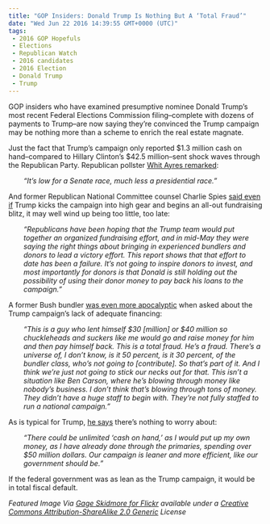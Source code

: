```yaml
---
title: "GOP Insiders: Donald Trump Is Nothing But A ‘Total Fraud’"
date: "Wed Jun 22 2016 14:39:55 GMT+0000 (UTC)"
tags: 
 - 2016 GOP Hopefuls
 - Elections
 - Republican Watch
 - 2016 candidates
 - 2016 Election
 - Donald Trump
 - Trump
---
```

<p><!-- Quick Adsense WordPress Plugin: http://quicksense.net/ --></p><p>GOP insiders who have examined presumptive nominee Donald Trump&#x2019;s most recent Federal Elections Commission filing&#x2013;complete with dozens of payments to Trump&#x2013;are now saying they&#x2019;re convinced the Trump campaign may be nothing more than a scheme to enrich the real estate magnate.</p><p>Just the fact that Trump&#x2019;s campaign only reported $1.3 million cash on hand&#x2013;compared to Hillary Clinton&#x2019;s $42.5 million&#x2013;sent shock waves through the Republican Party.&#xA0;Republican pollster <a href="http://www.politico.com/story/2016/06/donald-trump-money-republicans-224607" onclick="__gaTracker(&apos;send&apos;, &apos;event&apos;, &apos;outbound-article&apos;, &apos;http://www.politico.com/story/2016/06/donald-trump-money-republicans-224607&apos;, &apos;Whit Ayres remarked&apos;);" target="_blank">Whit Ayres remarked</a>:</p><p style="padding-left: 30px;"><em>&#x201C;It&#x2019;s low for a Senate race, much less a presidential race.&#x201D;</em></p><p>And former Republican National Committee counsel Charlie Spies <a href="http://www.politico.com/story/2016/06/donald-trump-money-republicans-224607" onclick="__gaTracker(&apos;send&apos;, &apos;event&apos;, &apos;outbound-article&apos;, &apos;http://www.politico.com/story/2016/06/donald-trump-money-republicans-224607&apos;, &apos;said even if&apos;);" target="_blank">said even if</a> Trump kicks the campaign into high gear and begins an all-out fundraising blitz, it may well wind up being too little, too late:</p><p style="padding-left: 30px;"><em>&#x201C;Republicans have been hoping that the Trump team would put together an organized fundraising effort, and in mid-May they were saying the right things about bringing in experienced bundlers and donors to lead a victory effort. This report shows that that effort to date has been a failure. It&#x2019;s not going to inspire donors to invest, and most importantly for donors is that Donald is still holding out the possibility of using their donor money to pay back his loans to the campaign.&#x201D;</em></p><p>A former Bush bundler&#xA0;<a href="http://www.politico.com/story/2016/06/donald-trump-money-republicans-224607" onclick="__gaTracker(&apos;send&apos;, &apos;event&apos;, &apos;outbound-article&apos;, &apos;http://www.politico.com/story/2016/06/donald-trump-money-republicans-224607&apos;, &apos;was even more apocalyptic&apos;);" target="_blank">was even more apocalyptic</a> when asked about the Trump campaign&#x2019;s lack of adequate financing:</p><p style="padding-left: 30px;"><em>&#x201C;This is a guy who lent himself $30 [million] or $40 million so chuckleheads and suckers like me would go and raise money for him and then pay himself back. This is a total fraud. He&#x2019;s a fraud. There&#x2019;s a universe of, I don&#x2019;t know, is it 50 percent, is it 30 percent, of the bundler class, who&#x2019;s not going to [contribute]. So that&#x2019;s part of it. And I think we&#x2019;re just not going to stick our necks out for that. This isn&#x2019;t a situation like Ben Carson, where he&#x2019;s blowing through money like nobody&#x2019;s business. I don&#x2019;t think that&#x2019;s blowing through tons of money. They didn&#x2019;t have a huge staff to begin with. They&#x2019;re not fully staffed to run a national campaign.&#x201D;</em></p><p>As is typical for Trump, <a href="http://www.politico.com/story/2016/06/donald-trump-money-republicans-224607" onclick="__gaTracker(&apos;send&apos;, &apos;event&apos;, &apos;outbound-article&apos;, &apos;http://www.politico.com/story/2016/06/donald-trump-money-republicans-224607&apos;, &apos;he says&apos;);" target="_blank">he says</a> there&#x2019;s nothing to worry about:</p><p style="padding-left: 30px;"><em>&#x201C;There could be unlimited &#x2018;cash on hand,&#x2019; as I would put up my own money, as I have already done through the primaries, spending over $50 million dollars. Our campaign is leaner and more efficient, like our government should be.&#x201D;</em></p><p><!-- Quick Adsense WordPress Plugin: http://quicksense.net/ --></p><p>If the federal government was as lean as the Trump campaign, it would be in total fiscal default.</p><p><em>Featured Image Via <a href="https://www.flickr.com/photos/gageskidmore/23691565882" onclick="__gaTracker(&apos;send&apos;, &apos;event&apos;, &apos;outbound-article&apos;, &apos;https://www.flickr.com/photos/gageskidmore/23691565882&apos;, &apos;Gage Skidmore for Flickr&apos;);" target="_blank">Gage Skidmore for Flickr</a> available under a <a href="https://creativecommons.org/licenses/by-sa/2.0/" onclick="__gaTracker(&apos;send&apos;, &apos;event&apos;, &apos;outbound-article&apos;, &apos;https://creativecommons.org/licenses/by-sa/2.0/&apos;, &apos;Creative Commons Attribution-ShareAlike 2.0 Generic&apos;);" target="_blank">Creative Commons Attribution-ShareAlike 2.0 Generic</a> License</em></p><div style="font-size:0px;height:0px;line-height:0px;margin:0;padding:0;clear:both"></div>
